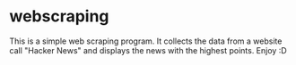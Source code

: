# webscraping
This is a simple web scraping program. It collects the data from a website call "Hacker News" and displays the news with the highest points.
Enjoy :D

